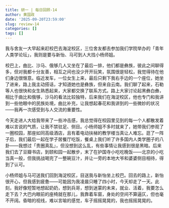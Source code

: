 ```yaml
---
title: 研一 | 每日回顾-14
author: 黄国政
date: '2025-09-20T23:59:00'
slug: review-14
categories: []
tags: []
---
```


我与舍友一大早起来赶校巴去海淀校区，三位舍友都去参加我们学院举办的「青年人类学论坛」，我则是要与新怡、马可到人大找小杨师姐。

校巴上，曲比、沙马、俄够几人又坐在了最后一排，他们都是彝族，彼此之间聊得多，但对我都十分友善，相互之间也没少开开玩笑，氛围很是轻松，我觉得待在他们身边很惬意。临近发车，一位女生上来，最后只剩下我右手边的一个座位，她坐了进来，路上我主动搭话，才知道她也是彝族，但来自云南。我们聊了起来，石勒等人也很快和女生熟悉起来，大家都交换了联系方式。路上大家讨论起黑彝白彝，相比于曲比和俄够，沙马的看法比较独特，后来我们在海淀校区，他也专门和我讲到一些他眼中的民族处境，曲比补充，让我想起春花和我讲到的一些微妙的状况——我再一次感受到与人交流的重要性。

今天走进人大给我带来了一些冲击感，我总觉得在校园里见到的每一个人都散发着难以言说的气质，让我不禁驻足、侧目。小杨师姐不多时就来了，她带我们参观了一圈校园，那座如同高级酒店，且有着电动扶梯的教学楼当真让人难忘。逛了一阵子后，我们最后一起在学子居餐厅吃饭，餐桌上我们听了许多国内人类学圈子的八卦——我想过「贵圈真乱」，但没想到这么乱，有些事情让我感到很是黑暗。后来我们去了豆瓣书店，到颐和园一起散步，末了在护国寺小吃吃晚饭——北京的小吃当真一般，但我挑战喝完了一整碗豆汁，并让一旁的本地大爷和婆婆侧目相待，得到了认可。

小杨师姐与马可送我们回到海淀校区，目送我与新怡坐上校巴。回去的路上，新怡很开心，但我感到疲惫——可能因为我凌晨只睡了四小时，今天却走了一天。此刻，我好像短暂地想起奶奶，想到兵哥，想到迷蒙的未来，就业、活着，我要怎么走下去？大巴内眼前的座椅就在那儿，我靠着车窗，身处的空间不算逼仄，但也毫不开阔。昏暗的视线，难以言喻的感觉，车子摇摇晃晃的，我也摇摇晃晃的。